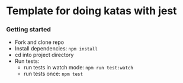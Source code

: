 # Template for doing katas with jest 

### Getting started
- Fork and clone repo
- Install dependencies: `npm install`
- cd into project directory
- Run tests:
  - run tests in watch mode: `npm run test:watch`
  - run tests once: `npm test`
